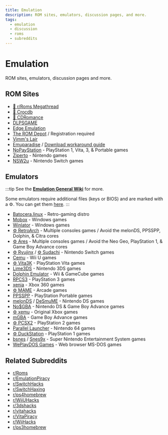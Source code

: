```yaml
---
title: Emulation
description: ROM sites, emulators, discussion pages, and more.
tags:
  - emulation
  - discussion
  - roms
  - subreddits
---
```


# Emulation

ROM sites, emulators, discussion pages and more.

## ROM Sites

- [🌟 r/Roms Megathread](https://r-roms.github.io)
- [🌟 Crocdb](https://crocdb.net)
- [🌟 CDRomance](https://cdromance.com)
- [DLPSGAME](https://dlpsgame.com)
- [Edge Emulation](https://edgeemu.net)
- [The ROM Depot](https://theromdepot.com) / Registration required
- [Vimm's Lair](https://vimm.net/vault)
- [Emuparadise](https://www.emuparadise.me/roms-isos-games.php) /
  [Download workaround guide](https://lemmy.world/post/3061617)
- [NoPayStation](https://nopaystation.com) - PlayStation 1, Vita, 3, &
  Portable games
- [Ziperto](https://www.ziperto.com) - Nintendo games
- [NSW2u](https://nsw2u.com) - Nintendo Switch games

## Emulators

:::tip
See the
**[Emulation General Wiki](https://emulation.gametechwiki.com/index.php/Main_Page#Emulators)**
for more.

Some emulators require additional files (keys or BIOS) and are marked
with a :gear:. You can get them
[here](https://r-roms.github.io/megathread/misc/#bios-files).
:::
- [Batocera.linux](https://batocera.org) - Retro-gaming distro
- [Mobox](https://github.com/olegos2/mobox) - Windows games
- [Winlator](https://winlator.org) - Windows games
- [:gear: RetroArch](https://retroarch.com) - Multiple consoles games / Avoid the melonDS, PPSSPP, Dolphin, & Citra cores
- [:gear: Ares](https://ares-emu.net) - Multiple consoles games / Avoid the Neo
  Geo, PlayStation 1, & Game Boy Advance cores
- [:gear: Ryujinx](https://github.com/GreemDev/Ryujinx) /
  [:gear: Sudachi](https://sudachi.emuplace.app/) - Nintendo Switch games
- [Cemu](https://cemu.info) - Wii U games
- [:gear: Vita3K](https://vita3k.org) - PlayStation Vita games
- [Lime3DS](https://github.com/Lime3DS/Lime3DS) - Nintendo 3DS games
- [Dolphin Emulator](https://dolphin-emu.org) - Wii & GameCube games
- [RPCS3](https://rpcs3.net) - PlayStation 3 games
- [xenia](https://xenia.jp) - Xbox 360 games
- [:gear: MAME](https://www.mamedev.org) - Arcade games
- [PPSSPP](https://www.ppsspp.org) - PlayStation Portable games
- [melonDS](https://melonds.kuribo64.net) / [DeSmuME](https://desmume.org) -
  Nintendo DS games
- [No$GBA](https://www.nogba.com) - Nintendo DS & Game Boy Advance games
- [:gear: xemu](https://xemu.app) - Original Xbox games
- [mGBA](https://mgba.io) - Game Boy Advance games
- [:gear: PCSX2](https://pcsx2.net) - PlayStation 2 games
- [Parallel Launcher](https://parallel-launcher.ca) - Nintendo 64 games
- [:gear: DuckStation](https://www.duckstation.org) - PlayStation 1 games
- [bsnes](https://github.com/bsnes-emu/bsnes) / [Snes9x](https://www.snes9x.com) - Super Nintendo Entertainment System games
- [WePlayDOS Games](https://weplaydos.games/) - Web browser MS-DOS games

## Related Subreddits

- [r/Roms](https://www.reddit.com/r/roms)
- [r/EmulationPiracy](https://reddit.com/r/EmulationPiracy)
- [r/SwitchHacks](https://www.reddit.com/r/SwitchHacks)
- [r/SwitchHaxing](https://www.reddit.com/r/SwitchHaxing)
- [r/ps4homebrew](https://www.reddit.com/r/ps4homebrew)
- [r/WiiUHacks](https://www.reddit.com/r/WiiUHacks)
- [r/3dshacks](https://www.reddit.com/r/3dshacks)
- [r/vitahacks](https://www.reddit.com/r/vitahacks)
- [r/VitaPiracy](https://www.reddit.com/r/VitaPiracy)
- [r/WiiHacks](https://www.reddit.com/r/WiiHacks)
- [r/ps3homebrew](https://www.reddit.com/r/ps3homebrew)
